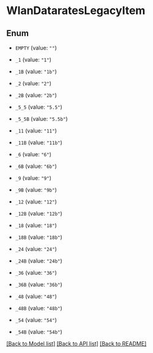 # WlanDataratesLegacyItem

## Enum


* `EMPTY` (value: `""`)

* `_1` (value: `"1"`)

* `_1B` (value: `"1b"`)

* `_2` (value: `"2"`)

* `_2B` (value: `"2b"`)

* `_5_5` (value: `"5.5"`)

* `_5_5B` (value: `"5.5b"`)

* `_11` (value: `"11"`)

* `_11B` (value: `"11b"`)

* `_6` (value: `"6"`)

* `_6B` (value: `"6b"`)

* `_9` (value: `"9"`)

* `_9B` (value: `"9b"`)

* `_12` (value: `"12"`)

* `_12B` (value: `"12b"`)

* `_18` (value: `"18"`)

* `_18B` (value: `"18b"`)

* `_24` (value: `"24"`)

* `_24B` (value: `"24b"`)

* `_36` (value: `"36"`)

* `_36B` (value: `"36b"`)

* `_48` (value: `"48"`)

* `_48B` (value: `"48b"`)

* `_54` (value: `"54"`)

* `_54B` (value: `"54b"`)


[[Back to Model list]](../README.md#documentation-for-models) [[Back to API list]](../README.md#documentation-for-api-endpoints) [[Back to README]](../README.md)


